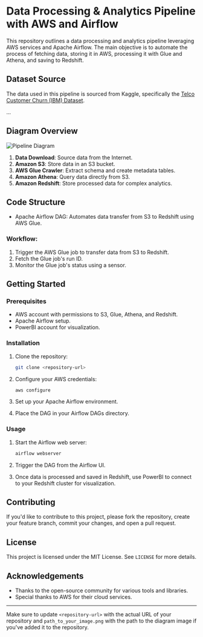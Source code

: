 # Data Processing & Analytics Pipeline with AWS and Airflow

This repository outlines a data processing and analytics pipeline leveraging AWS services and Apache Airflow. The main objective is to automate the process of fetching data, storing it in AWS, processing it with Glue and Athena, and saving to Redshift.

## Dataset Source

The data used in this pipeline is sourced from Kaggle, specifically the [Telco Customer Churn (IBM) Dataset](https://www.kaggle.com/datasets/yeanzc/telco-customer-churn-ibm-dataset?resource=download).

...

## Diagram Overview

![Pipeline Diagram](path_to_your_image.png)

1. **Data Download**: Source data from the Internet.
2. **Amazon S3**: Store data in an S3 bucket.
3. **AWS Glue Crawler**: Extract schema and create metadata tables.
4. **Amazon Athena**: Query data directly from S3.
5. **Amazon Redshift**: Store processed data for complex analytics.

## Code Structure

- Apache Airflow DAG: Automates data transfer from S3 to Redshift using AWS Glue.

### Workflow:

1. Trigger the AWS Glue job to transfer data from S3 to Redshift.
2. Fetch the Glue job's run ID.
3. Monitor the Glue job's status using a sensor.

## Getting Started

### Prerequisites

- AWS account with permissions to S3, Glue, Athena, and Redshift.
- Apache Airflow setup.
- PowerBI account for visualization.

### Installation

1. Clone the repository:
   ```bash
   git clone <repository-url>
   ```

2. Configure your AWS credentials:
   ```bash
   aws configure
   ```

3. Set up your Apache Airflow environment.

4. Place the DAG in your Airflow DAGs directory.

### Usage

1. Start the Airflow web server:
   ```bash
   airflow webserver
   ```

2. Trigger the DAG from the Airflow UI.

3. Once data is processed and saved in Redshift, use PowerBI to connect to your Redshift cluster for visualization.

## Contributing

If you'd like to contribute to this project, please fork the repository, create your feature branch, commit your changes, and open a pull request.

## License

This project is licensed under the MIT License. See `LICENSE` for more details.

## Acknowledgements

- Thanks to the open-source community for various tools and libraries.
- Special thanks to AWS for their cloud services.

---

Make sure to update `<repository-url>` with the actual URL of your repository and `path_to_your_image.png` with the path to the diagram image if you've added it to the repository.

